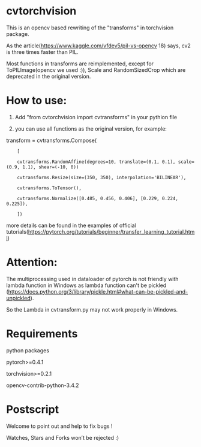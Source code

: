 # cvtorchvision
This is an opencv based rewriting of the "transforms" in torchvision package.

As the article(https://www.kaggle.com/vfdev5/pil-vs-opencv 18) says, cv2 is three times faster than PIL.

Most functions in transforms are reimplemented, except for ToPILImage(opencv we used :)), Scale and RandomSizedCrop which are deprecated in the original version.
# How to use:

1) Add "from cvtorchvision import cvtransforms" in your pythion file

2) you can use all functions as the original version, for example:

transform = cvtransforms.Compose(

        [
        
        cvtransforms.RandomAffine(degrees=10, translate=(0.1, 0.1), scale=(0.9, 1.1), shear=(-10, 0))
        
        cvtransforms.Resize(size=(350, 350), interpolation='BILINEAR'),
        
        cvtransforms.ToTensor(),
        
        cvtransforms.Normalize([0.485, 0.456, 0.406], [0.229, 0.224, 0.225]),
            
        ])
more details can be found in the examples of official tutorials(https://pytorch.org/tutorials/beginner/transfer_learning_tutorial.html) 
# Attention: 
The multiprocessing used in dataloader of pytorch is not friendly with lambda function in Windows as lambda function can't be pickled (https://docs.python.org/3/library/pickle.html#what-can-be-pickled-and-unpickled).

So the Lambda in cvtransform.py may not work properly in Windows.

# Requirements
python packages

pytorch>=0.4.1

torchvision>=0.2.1

opencv-contrib-python-3.4.2

# Postscript
Welcome to point out and help to fix bugs !

Watches, Stars and Forks won’t be rejected :)
